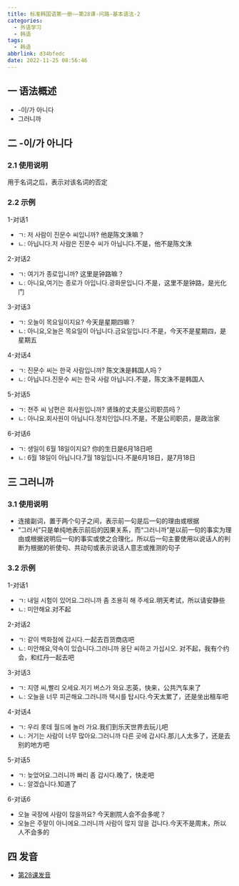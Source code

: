 ```yaml
---
title: 标准韩国语第一册——第28课-问路-基本语法-2
categories:
  - 外语学习
  - 韩语
tags:
  - 韩语
abbrlink: d34bfedc
date: 2022-11-25 08:56:46
---
```

## 一 语法概述

* -이/가 아니다
* 그러니까

<!--more-->

## 二 -이/가 아니다

### 2.1 使用说明

用于名词之后，表示对该名词的否定

### 2.2 示例

1-对话1

* ㄱ: 저 사람이 진문수 씨입니까? 他是陈文洙嘛？
* ㄴ: 아닙니다.저 사람은 진문수 씨가 아닙니다.不是，他不是陈文洙

2-对话2

* ㄱ: 여기가 종로입니까? 这里是钟路嘛？
* ㄴ: 아니요,여기는 종로가 아입니다.광화문입니다.不是，这里不是钟路，是光化门

3-对话3

* ㄱ: 오늘이 목요일이지요? 今天是星期四嘛？
* ㄴ: 아니요,오늘은 목요일이 아닙니다.금요일입니다.不是，今天不是星期四，是星期五

4-对话4

* ㄱ: 진문수 씨는 한국 사람입니까? 陈文洙是韩国人吗？
* ㄴ: 아닙니다.진문수 씨는 한국 사람 아닙니다.不是，陈文洙不是韩国人

5-对话5

* ㄱ: 쳔주 씨 남편은 회사원입니까? 贤珠的丈夫是公司职员吗？
* ㄴ: 아니요.회사원이 아닙니다.정치인입니다.不是，不是公司职员，是政治家

6-对话6

* ㄱ: 생일이 6월 18일이지요? 你的生日是6月18日吧
* ㄴ: 6월 18일이 아닙니다.7월 18일입니다.不是6月18日，是7月18日

## 三 그러니까

### 3.1 使用说明

* 连接副词，置于两个句子之间，表示前一句是后一句的理由或根据
* “그러서”只是单纯地表示前后的因果关系，而“그러니까”是以前一句的事实为理由或根据说明后一句的事实或使之合理化，所以后一句主要使用以说话人的判断为根据的祈使句、共动句或表示说话人意志或推测的句子

### 3.2 示例

1-对话1

* ㄱ: 내일 시험이 있어요.그러니까 좀 조용히 해 주세요.明天考试，所以请安静些
* ㄴ: 미안해요.对不起

2-对话2

* ㄱ: 같이 백화점에 갑시다.一起去百货商店吧
* ㄴ: 미안해요,약속이 있습니다.그러니까 옹단 씨하고 가십시오. 对不起，我有个约会，和红丹一起去吧

3-对话3

* ㄱ: 지영 씨,빨리 오세요.저기 버스가 와요.志英，快来，公共汽车来了
* ㄴ: 오늘을 너무 피곤해요.그러니까 택시를 탑시다.今天太累了，还是坐出租车吧

4-对话4

* ㄱ: 우리 롯데 월드에 놀러 가요.我们到乐天世界去玩儿吧
* ㄴ: 거기는 사람이 너무 많아요.그러니까 다른 곳에 갑시다.那儿人太多了，还是去别的地方吧

5-对话5

* ㄱ: 늦었어요.그러니까 빠리 좀 갑시다.晚了，快走吧
* ㄴ: 알겠습니다.知道了

6-对话6

* 오늘 국장에 사람이 많을까요? 今天剧院人会不会多呢？
* 오늘은 주말이 아니에요.그러니까 사람이 많지 않을 겁니다.今天不是周末，所以人不会多的

## 四 发音
* [第28课发音][1]

[1]:https://biz.cli.im/Pcview?name=https%3A%2F%2Fbiz.cli.im%2Ftest%2FFY485353%3Fcoding%3DI56dqt%26qrurl%3Dhttp%253A%252F%252Fqr31.cn%252FI56dqt%26gtype%3D2&time=1  



